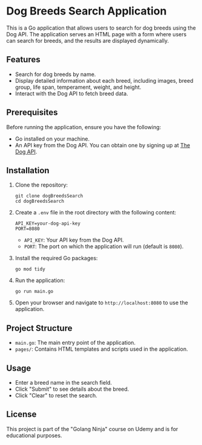 
# Dog Breeds Search Application

This is a Go application that allows users to search for dog breeds using the Dog API. The application serves an HTML page with a form where users can search for breeds, and the results are displayed dynamically.

## Features

- Search for dog breeds by name.
- Display detailed information about each breed, including images, breed group, life span, temperament, weight, and height.
- Interact with the Dog API to fetch breed data.

## Prerequisites

Before running the application, ensure you have the following:

- Go installed on your machine.
- An API key from the Dog API. You can obtain one by signing up at [The Dog API](https://thedogapi.com/).

## Installation

1. Clone the repository:
    ```
    git clone dogBreedsSearch
    cd dogBreedsSearch
    ```

2. Create a `.env` file in the root directory with the following content:
    ```
    API_KEY=your-dog-api-key
    PORT=8080
    ```

    - `API_KEY`: Your API key from the Dog API.
    - `PORT`: The port on which the application will run (default is `8080`).

3. Install the required Go packages:
    ```
    go mod tidy
    ```

4. Run the application:
    ```
    go run main.go
    ```

5. Open your browser and navigate to `http://localhost:8080` to use the application.

## Project Structure

- `main.go`: The main entry point of the application.
- `pages/`: Contains HTML templates and scripts used in the application.

## Usage

- Enter a breed name in the search field.
- Click "Submit" to see details about the breed.
- Click "Clear" to reset the search.

## License

This project is part of the "Golang Ninja" course on Udemy and is for educational purposes.
